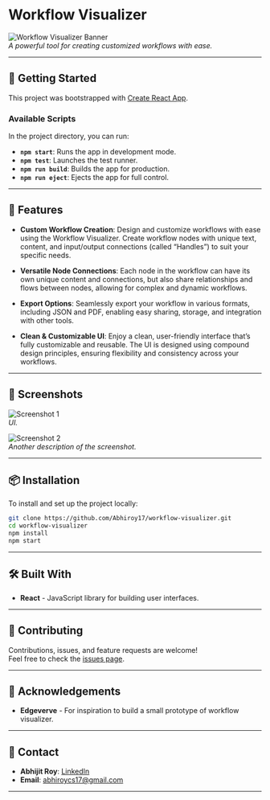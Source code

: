 
# Workflow Visualizer

![Workflow Visualizer Banner](![image](https://github.com/user-attachments/assets/91196c60-de94-41d7-8e00-6e76b8ffc5c7)
)  
*A powerful tool for creating customized workflows with ease.*

---

## 🚀 Getting Started

This project was bootstrapped with [Create React App](https://github.com/facebook/create-react-app).

### Available Scripts

In the project directory, you can run:

- **`npm start`**: Runs the app in development mode.
- **`npm test`**: Launches the test runner.
- **`npm run build`**: Builds the app for production.
- **`npm run eject`**: Ejects the app for full control.

---

## 🌟 Features

- **Custom Workflow Creation**: Design and customize workflows with ease using the Workflow Visualizer. Create workflow nodes with unique text, content, and input/output connections (called “Handles”) to suit your specific needs.

- **Versatile Node Connections**: Each node in the workflow can have its own unique content and connections, but also share relationships and flows between nodes, allowing for complex and dynamic workflows.

- **Export Options**: Seamlessly export your workflow in various formats, including JSON and PDF, enabling easy sharing, storage, and integration with other tools.

- **Clean & Customizable UI**: Enjoy a clean, user-friendly interface that’s fully customizable and reusable. The UI is designed using compound design principles, ensuring flexibility and consistency across your workflows.

---

## 📸 Screenshots

![Screenshot 1](![image](https://github.com/user-attachments/assets/33d73d32-b4c2-4068-bd0c-9bae8de152a2)
)  
*UI.*

![Screenshot 2]()  
*Another description of the screenshot.*

---

## 📦 Installation

To install and set up the project locally:

```bash
git clone https://github.com/Abhiroy17/workflow-visualizer.git
cd workflow-visualizer
npm install
npm start
```

---

## 🛠️ Built With

- **React** - JavaScript library for building user interfaces.

---

## 🤝 Contributing

Contributions, issues, and feature requests are welcome!  
Feel free to check the [issues page](https://github.com/Abhiroy17/workflow-visualizer/issues).

---


## 🎉 Acknowledgements

- **Edgeverve** - For inspiration to build a small prototype of workflow visualizer.

---

## 📧 Contact

- **Abhijit Roy**: [LinkedIn](https://www.linkedin.com/in/abhijit-roy-a873601b0)
- **Email**: [abhiroycs17@gmail.com](mailto:abhiroycs17@gmail.com)

---

